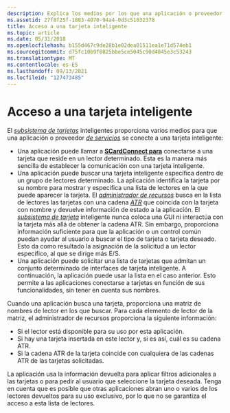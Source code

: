 ```yaml
---
description: Explica los medios por los que una aplicación o proveedor de servicios puede conectarse a una tarjeta inteligente mediante el subsistema de tarjeta inteligente.
ms.assetid: 27f8f25f-1883-4070-94a4-0d3c51032378
title: Acceso a una tarjeta inteligente
ms.topic: article
ms.date: 05/31/2018
ms.openlocfilehash: b155d467c9de28b1e02dea01511ea1e71d574eb1
ms.sourcegitcommit: d75fc10b9f0825bbe5ce5045c90d4045e3c53243
ms.translationtype: MT
ms.contentlocale: es-ES
ms.lasthandoff: 09/13/2021
ms.locfileid: "127473485"
---
```

# <a name="accessing-a-smart-card"></a>Acceso a una tarjeta inteligente

El [*subsistema de tarjetas*](/windows/desktop/SecGloss/s-gly) inteligentes proporciona varios medios para que una aplicación o proveedor [*de servicios*](/windows/desktop/SecGloss/c-gly) se conecte a una tarjeta inteligente:

-   Una aplicación puede llamar a [**SCardConnect para**](/windows/desktop/api/Winscard/nf-winscard-scardconnecta) conectarse a una tarjeta que reside en un lector determinado. Esta es la manera más sencilla de establecer la comunicación con una tarjeta inteligente.
-   Una aplicación puede buscar una tarjeta inteligente específica dentro de un grupo de lectores determinado. La aplicación identifica la tarjeta por su nombre para mostrar y especifica una lista de lectores en la que puede aparecer la tarjeta. El [*administrador de recursos*](/windows/desktop/SecGloss/r-gly) busca en la lista de lectores las tarjetas con una cadena [*ATR*](/windows/desktop/SecGloss/a-gly) que coincida con la tarjeta con nombre y devuelve información de estado a la aplicación. El [*subsistema de tarjeta*](/windows/desktop/SecGloss/s-gly) inteligente nunca coloca una GUI ni interactúa con la tarjeta más allá de obtener la cadena ATR. Sin embargo, proporciona información suficiente para que la aplicación o un control común puedan ayudar al usuario a buscar el tipo de tarjeta o tarjeta deseado. Esto da como resultado la asignación de la solicitud a un lector específico, al que se dirige más E/S.
-   Una aplicación puede solicitar una lista de tarjetas que admitan un conjunto determinado de interfaces de tarjeta inteligente. A continuación, la aplicación puede usar la lista en el caso anterior. Esto permite a las aplicaciones conectarse a tarjetas en función de sus funcionalidades, sin tener en cuenta sus nombres.

Cuando una aplicación busca una tarjeta, proporciona una matriz de nombres de lector en los que buscar. Para cada elemento de lector de la matriz, el administrador de recursos proporciona la siguiente información:

-   Si el lector está disponible para su uso por esta aplicación.
-   Si hay una tarjeta insertada en este lector y, si es así, cuál es su cadena ATR.
-   Si la cadena ATR de la tarjeta coincide con cualquiera de las cadenas ATR de las tarjetas solicitadas.

La aplicación usa la información devuelta para aplicar filtros adicionales a las tarjetas o para pedir al usuario que seleccione la tarjeta deseada. Tenga en cuenta que es posible que otras aplicaciones abran uno o varios de los lectores devueltos para su uso exclusivo, por lo que no se garantiza el acceso a esta lista de lectores.

 

 

